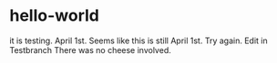 # hello-world
it is testing. April 1st. 
Seems like this is still April 1st.
Try again. Edit in Testbranch
There was no cheese involved.
